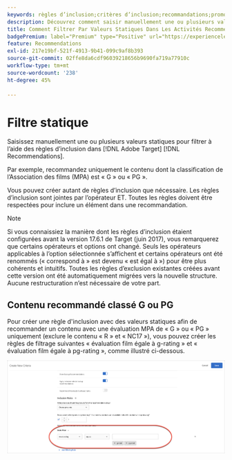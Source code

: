 ```yaml
---
keywords: règles d’inclusion;critères d’inclusion;recommandations;promotion;promotions;filtrage dynamique;statique;filtre statique
description: Découvrez comment saisir manuellement une ou plusieurs valeurs statiques pour filtrer à l’aide des règles d’inclusion dans Adobe [!DNL Target] Recommendations.
title: Comment Filtrer Par Valeurs Statiques Dans Les Activités Recommendations ?
badgePremium: label="Premium" type="Positive" url="https://experienceleague.adobe.com/docs/target/using/introduction/intro.html?lang=fr#premium newtab=true" tooltip="Voir ce qui est inclus dans Target Premium."
feature: Recommendations
exl-id: 217e19bf-521f-4913-9b41-099c9af8b393
source-git-commit: 02ffe8da6cdf96039218656b9690fa719a77910c
workflow-type: tm+mt
source-wordcount: '238'
ht-degree: 45%

---
```


# Filtre statique

Saisissez manuellement une ou plusieurs valeurs statiques pour filtrer à l’aide des règles d’inclusion dans [!DNL Adobe Target] [!DNL Recommendations].

Par exemple, recommandez uniquement le contenu dont la classification de l’Association des films (MPA) est « G » ou « PG ».

Vous pouvez créer autant de règles d’inclusion que nécessaire. Les règles d’inclusion sont jointes par l’opérateur ET. Toutes les règles doivent être respectées pour inclure un élément dans une recommandation.

>[!NOTE]
>
>Si vous connaissiez la manière dont les règles d’inclusion étaient configurées avant la version 17.6.1 de Target (juin 2017), vous remarquerez que certains opérateurs et options ont changé. Seuls les opérateurs applicables à l’option sélectionnée s’affichent et certains opérateurs ont été renommés (« correspond à » est devenu « est égal à ») pour être plus cohérents et intuitifs. Toutes les règles d’exclusion existantes créées avant cette version ont été automatiquement migrées vers la nouvelle structure. Aucune restructuration n’est nécessaire de votre part.

## Contenu recommandé classé G ou PG

Pour créer une règle d&#39;inclusion avec des valeurs statiques afin de recommander un contenu avec une évaluation MPA de « G » ou « PG » uniquement (exclure le contenu « R » et « NC17 »), vous pouvez créer les règles de filtrage suivantes « évaluation film égale à g-rating » et « évaluation film égale à pg-rating », comme illustré ci-dessous.

![exemple d’évaluation des films](/help/main/c-recommendations/c-algorithms/assets/movies.png)
